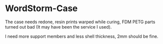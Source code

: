 # WordStorm-Case

The case needs redone, resin prints warped while curing, FDM PETG parts turned out bad (It may have been the service I used).

I need more support members and less shell thickness, 2mm should be fine. 
